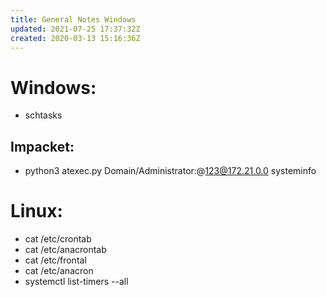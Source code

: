 ```yaml
---
title: General Notes Windows
updated: 2021-07-25 17:37:32Z
created: 2020-03-13 15:16:36Z
---
```


# Windows: 

- schtasks

## Impacket: 

- python3 atexec.py Domain/Administrator:<Password>@123@172.21.0.0 systeminfo


# Linux: 

- cat /etc/crontab
- cat /etc/anacrontab
- cat /etc/frontal
- cat /etc/anacron
- systemctl list-timers --all